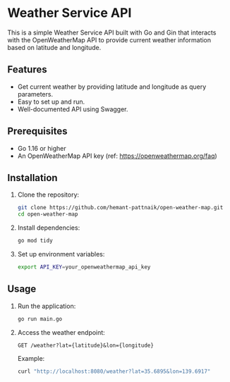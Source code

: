 # Weather Service API

This is a simple Weather Service API built with Go and Gin that interacts with the OpenWeatherMap API to provide current weather information based on latitude and longitude.

## Features

- Get current weather by providing latitude and longitude as query parameters.
- Easy to set up and run.
- Well-documented API using Swagger.

## Prerequisites

- Go 1.16 or higher
- An OpenWeatherMap API key (ref: https://openweathermap.org/faq)

## Installation

1. Clone the repository:

    ```sh
    git clone https://github.com/hemant-pattnaik/open-weather-map.git
    cd open-weather-map
    ```

2. Install dependencies:

    ```sh
    go mod tidy
    ```

3. Set up environment variables:

    ```sh
    export API_KEY=your_openweathermap_api_key
    ```

## Usage

1. Run the application:

    ```sh
    go run main.go
    ```

3. Access the weather endpoint:

    ```
    GET /weather?lat={latitude}&lon={longitude}
    ```

    Example:

    ```sh
    curl "http://localhost:8080/weather?lat=35.6895&lon=139.6917"
    ```


